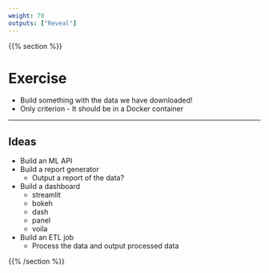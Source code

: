 ```yaml
---
weight: 70
outputs: ["Reveal"]
---
```


{{% section %}}

# Exercise

- Build something with the data we have downloaded! 
- Only criterion - It should be in a Docker container

---

## Ideas

- Build an ML API
- Build a report generator
  - Output a report of the data?
- Build a dashboard
  - streamlit
  - bokeh
  - dash
  - panel
  - voila
- Build an ETL job
  - Process the data and output processed data

{{% /section %}}